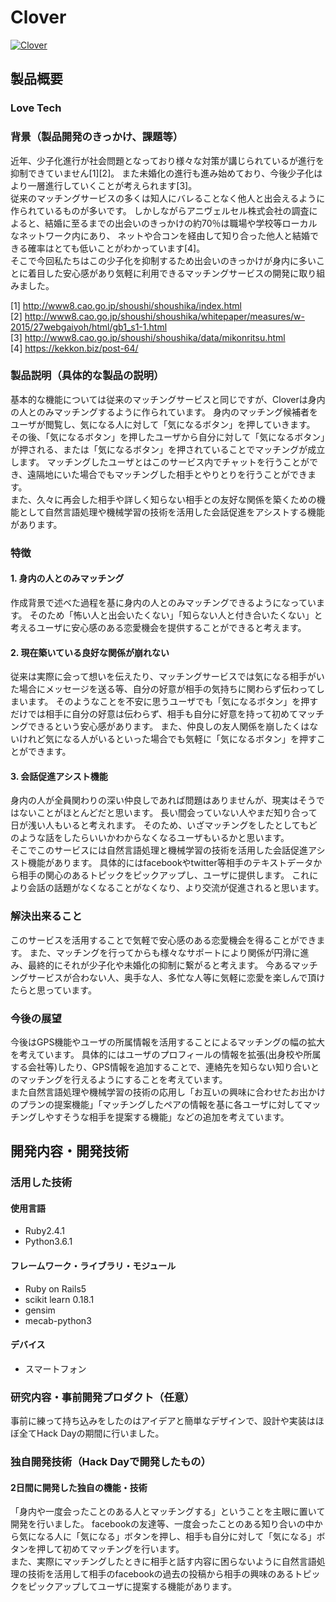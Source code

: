 # Clover

[![Clover](https://github.com/jphacks/FK_1709/img/Clover.png)](https://www.youtube.com/watch?v=6K6Lmc3hk9U&feature=youtu.be)


## 製品概要
### Love Tech


### 背景（製品開発のきっかけ、課題等）
近年、少子化進行が社会問題となっており様々な対策が講じられているが進行を抑制できていません[1][2]。
また未婚化の進行も進み始めており、今後少子化はより一層進行していくことが考えられます[3]。  
従来のマッチングサービスの多くは知人にバレることなく他人と出会えるように作られているものが多いです。
しかしながらアニヴェルセル株式会社の調査によると、結婚に至るまでの出会いのきっかけの約70％は職場や学校等ローカルなネットワーク内にあり、
ネットや合コンを経由して知り合った他人と結婚できる確率はとても低いことがわかっています[4]。  
そこで今回私たちはこの少子化を抑制するため出会いのきっかけが身内に多いことに着目した安心感があり気軽に利用できるマッチングサービスの開発に取り組みました。

[1] http://www8.cao.go.jp/shoushi/shoushika/index.html  
[2] http://www8.cao.go.jp/shoushi/shoushika/whitepaper/measures/w-2015/27webgaiyoh/html/gb1_s1-1.html  
[3] http://www8.cao.go.jp/shoushi/shoushika/data/mikonritsu.html  
[4] https://kekkon.biz/post-64/  


### 製品説明（具体的な製品の説明）
基本的な機能については従来のマッチングサービスと同じですが、Cloverは身内の人とのみマッチングするように作られています。
身内のマッチング候補者をユーザが閲覧し、気になる人に対して「気になるボタン」を押していきます。
その後、「気になるボタン」を押したユーザから自分に対して「気になるボタン」が押される、または「気になるボタン」を押されていることでマッチングが成立します。
マッチングしたユーザとはこのサービス内でチャットを行うことができ、遠隔地にいた場合でもマッチングした相手とやりとりを行うことができます。  
また、久々に再会した相手や詳しく知らない相手との友好な関係を築くための機能として自然言語処理や機械学習の技術を活用した会話促進をアシストする機能があります。


### 特徴

#### 1. 身内の人とのみマッチング
作成背景で述べた過程を基に身内の人とのみマッチングできるようになっています。
そのため「怖い人と出会いたくない」「知らない人と付き合いたくない」と考えるユーザに安心感のある恋愛機会を提供することができると考えます。  


#### 2. 現在築いている良好な関係が崩れない
従来は実際に会って想いを伝えたり、マッチングサービスでは気になる相手がいた場合にメッセージを送る等、自分の好意が相手の気持ちに関わらず伝わってしまいます。
そのようなことを不安に思うユーザでも「気になるボタン」を押すだけでは相手に自分の好意は伝わらず、相手も自分に好意を持って初めてマッチングできるという安心感があります。
また、仲良しの友人関係を崩したくはないけれど気になる人がいるといった場合でも気軽に「気になるボタン」を押すことができます。


#### 3. 会話促進アシスト機能
身内の人が全員関わりの深い仲良しであれば問題はありませんが、現実はそうではないことがほとんどだと思います。
長い間会っていない人やまだ知り合って日が浅い人もいると考えれます。
そのため、いざマッチングをしたとしてもどのような話をしたらいいかわからなくなるユーザもいるかと思います。  
そこでこのサービスには自然言語処理と機械学習の技術を活用した会話促進アシスト機能があります。
具体的にはfacebookやtwitter等相手のテキストデータから相手の関心のあるトピックをピックアップし、ユーザに提供します。
これにより会話の話題がなくなることがなくなり、より交流が促進されると思います。


### 解決出来ること
このサービスを活用することで気軽で安心感のある恋愛機会を得ることができます。
また、マッチングを行ってからも様々なサポートにより関係が円滑に進み、最終的にそれが少子化や未婚化の抑制に繋がると考えます。
今あるマッチングサービスが合わない人、奥手な人、多忙な人等に気軽に恋愛を楽しんで頂けたらと思っています。


### 今後の展望
今後はGPS機能やユーザの所属情報を活用することによるマッチングの幅の拡大を考えています。
具体的にはユーザのプロフィールの情報を拡張(出身校や所属する会社等)したり、GPS情報を追加することで、連絡先を知らない知り合いとのマッチングを行えるようにすることを考えています。  
また自然言語処理や機械学習の技術の応用し「お互いの興味に合わせたお出かけのプランの提案機能」「マッチングしたペアの情報を基に各ユーザに対してマッチングしやすそうな相手を提案する機能」などの追加を考えています。


## 開発内容・開発技術
### 活用した技術
#### 使用言語
* Ruby2.4.1
* Python3.6.1


#### フレームワーク・ライブラリ・モジュール
* Ruby on Rails5
* scikit learn 0.18.1
* gensim
* mecab-python3


#### デバイス
* スマートフォン


### 研究内容・事前開発プロダクト（任意）
事前に練って持ち込みをしたのはアイデアと簡単なデザインで、設計や実装はほぼ全てHack Dayの期間に行いました。  


### 独自開発技術（Hack Dayで開発したもの）
#### 2日間に開発した独自の機能・技術
「身内や一度会ったことのある人とマッチングする」ということを主眼に置いて開発を行いました。
facebookの友達等、一度会ったことのある知り合いの中から気になる人に「気になる」ボタンを押し、相手も自分に対して「気になる」ボタンを押して初めてマッチングを行います。  
また、実際にマッチングしたときに相手と話す内容に困らないように自然言語処理の技術を活用して相手のfacebookの過去の投稿から相手の興味のあるトピックをピックアップしてユーザに提案する機能があります。  
